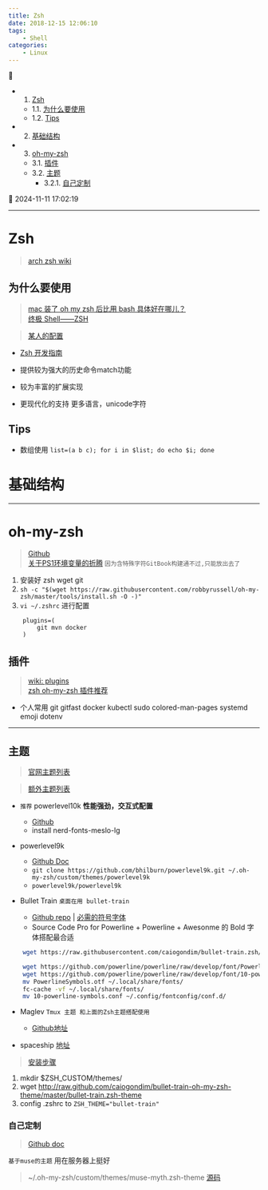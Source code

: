 ```yaml
---
title: Zsh
date: 2018-12-15 12:06:10
tags: 
    - Shell
categories: 
    - Linux
---
```


💠

- 1. [Zsh](#zsh)
    - 1.1. [为什么要使用](#为什么要使用)
    - 1.2. [Tips](#tips)
- 2. [基础结构](#基础结构)
- 3. [oh-my-zsh](#oh-my-zsh)
    - 3.1. [插件](#插件)
    - 3.2. [主题](#主题)
        - 3.2.1. [自己定制](#自己定制)

💠 2024-11-11 17:02:19
****************************************
# Zsh
> [arch zsh wiki](https://wiki.archlinux.org/index.php/Zsh)

## 为什么要使用
> [mac 装了 oh my zsh 后比用 bash 具体好在哪儿？](https://www.zhihu.com/question/29977255)  
> [终极 Shell——ZSH](https://zhuanlan.zhihu.com/mactalk/19556676)

> [某人的配置](https://github.com/lilydjwg/dotzsh)

- [Zsh 开发指南](https://www.zhihu.com/column/zshguide)

- 提供较为强大的历史命令match功能
- 较为丰富的扩展实现
- 更现代化的支持 更多语言，unicode字符

## Tips 

- 数组使用 `list=(a b c); for i in $list; do echo $i; done`

# 基础结构
************************

# oh-my-zsh
> [Github](https://github.com/robbyrussell/oh-my-zsh)  
> [关于PS1环境变量的折腾](https://gitee.com/kcp1104/codes/gca14wtqvm67l9j5r0deb56#Zsh.md) `因为含特殊字符GitBook构建通不过,只能放出去了`

1. 安装好 zsh wget git
2. `sh -c "$(wget https://raw.githubusercontent.com/robbyrussell/oh-my-zsh/master/tools/install.sh -O -)"`
3. `vi ~/.zshrc` 进行配置

```
    plugins=(
        git mvn docker
    )
```

## 插件
> [wiki: plugins](https://github.com/robbyrussell/oh-my-zsh/wiki/Plugins)  
> [zsh oh-my-zsh 插件推荐 ](https://hufangyun.com/2017/zsh-plugin/)

- 个人常用 git gitfast docker kubectl sudo colored-man-pages systemd emoji dotenv

**********************

## 主题
> [官网主题列表](https://github.com/robbyrussell/oh-my-zsh/wiki/Themes) 

> [额外主题列表](https://github.com/robbyrussell/oh-my-zsh/wiki/External-themes)

- `推荐` powerlevel10k **性能强劲，交互式配置**
    - [Github](https://github.com/romkatv/powerlevel10k)
    - install nerd-fonts-meslo-lg 

- powerlevel9k
    - [Github Doc](https://github.com/bhilburn/powerlevel9k/wiki/Install-Instructions#option-2-install-for-oh-my-zsh)
    - `git clone https://github.com/bhilburn/powerlevel9k.git ~/.oh-my-zsh/custom/themes/powerlevel9k`
    - `powerlevel9k/powerlevel9k`

- Bullet Train `桌面在用 bullet-train` 
    - [Github repo](https://github.com/caiogondim/bullet-train.zsh) |  [必需的符号字体](https://github.com/powerline/powerline)
    - Source Code Pro for Powerline + Powerline + Awesonme 的 Bold 字体搭配最合适

```sh
    wget https://raw.githubusercontent.com/caiogondim/bullet-train.zsh/master/bullet-train.zsh-theme -O /home/kcp/.oh-my-zsh/custom/themes

    wget https://github.com/powerline/powerline/raw/develop/font/PowerlineSymbols.otf
    wget https://github.com/powerline/powerline/raw/develop/font/10-powerline-symbols.conf
    mv PowerlineSymbols.otf ~/.local/share/fonts/
    fc-cache -vf ~/.local/share/fonts/
    mv 10-powerline-symbols.conf ~/.config/fontconfig/conf.d/
```

- Maglev `Tmux 主题 和上面的Zsh主题搭配使用`
    - [Github地址](https://github.com/caiogondim/maglev)

- spaceship [地址](https://www.ctolib.com/denysdovhan-spaceship-zsh-theme.html)

> [安装步骤](https://github.com/caiogondim/bullet-train.zsh#for-oh-my-zsh-users)
1. mkdir $ZSH_CUSTOM/themes/
2. wget http://raw.github.com/caiogondim/bullet-train-oh-my-zsh-theme/master/bullet-train.zsh-theme
3. config .zshrc to `ZSH_THEME="bullet-train" `

### 自己定制
> [Github doc](https://github.com/robbyrussell/oh-my-zsh/wiki/Customization)

`基于muse的主题` 用在服务器上挺好
> ~/.oh-my-zsh/custom/themes/muse-myth.zsh-theme [源码](https://github.com/Kuangcp/Script/blob/master/zsh/themes/muse-mythos.zsh-theme) 

